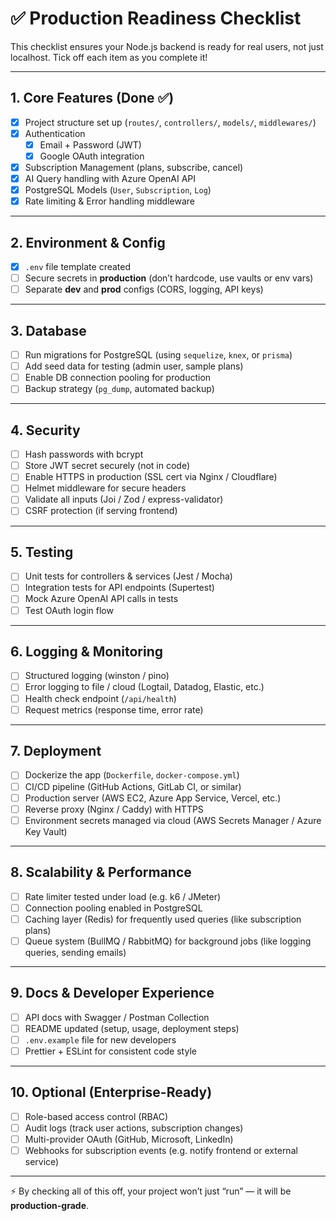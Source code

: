 # ✅ Production Readiness Checklist

This checklist ensures your Node.js backend is ready for real users, not just localhost. Tick off each item as you complete it!

---

## 1. Core Features (Done ✅)

- [x] Project structure set up (`routes/`, `controllers/`, `models/`, `middlewares/`)
- [x] Authentication
  - [x] Email + Password (JWT)
  - [x] Google OAuth integration
- [x] Subscription Management (plans, subscribe, cancel)
- [x] AI Query handling with Azure OpenAI API
- [x] PostgreSQL Models (`User`, `Subscription`, `Log`)
- [x] Rate limiting & Error handling middleware

---

## 2. Environment & Config

- [x] `.env` file template created
- [ ] Secure secrets in **production** (don’t hardcode, use vaults or env vars)
- [ ] Separate **dev** and **prod** configs (CORS, logging, API keys)

---

## 3. Database

- [ ] Run migrations for PostgreSQL (using `sequelize`, `knex`, or `prisma`)
- [ ] Add seed data for testing (admin user, sample plans)
- [ ] Enable DB connection pooling for production
- [ ] Backup strategy (`pg_dump`, automated backup)

---

## 4. Security

- [ ] Hash passwords with bcrypt
- [ ] Store JWT secret securely (not in code)
- [ ] Enable HTTPS in production (SSL cert via Nginx / Cloudflare)
- [ ] Helmet middleware for secure headers
- [ ] Validate all inputs (Joi / Zod / express-validator)
- [ ] CSRF protection (if serving frontend)

---

## 5. Testing

- [ ] Unit tests for controllers & services (Jest / Mocha)
- [ ] Integration tests for API endpoints (Supertest)
- [ ] Mock Azure OpenAI API calls in tests
- [ ] Test OAuth login flow

---

## 6. Logging & Monitoring

- [ ] Structured logging (winston / pino)
- [ ] Error logging to file / cloud (Logtail, Datadog, Elastic, etc.)
- [ ] Health check endpoint (`/api/health`)
- [ ] Request metrics (response time, error rate)

---

## 7. Deployment

- [ ] Dockerize the app (`Dockerfile`, `docker-compose.yml`)
- [ ] CI/CD pipeline (GitHub Actions, GitLab CI, or similar)
- [ ] Production server (AWS EC2, Azure App Service, Vercel, etc.)
- [ ] Reverse proxy (Nginx / Caddy) with HTTPS
- [ ] Environment secrets managed via cloud (AWS Secrets Manager / Azure Key Vault)

---

## 8. Scalability & Performance

- [ ] Rate limiter tested under load (e.g. k6 / JMeter)
- [ ] Connection pooling enabled in PostgreSQL
- [ ] Caching layer (Redis) for frequently used queries (like subscription plans)
- [ ] Queue system (BullMQ / RabbitMQ) for background jobs (like logging queries, sending emails)

---

## 9. Docs & Developer Experience

- [ ] API docs with Swagger / Postman Collection
- [ ] README updated (setup, usage, deployment steps)
- [ ] `.env.example` file for new developers
- [ ] Prettier + ESLint for consistent code style

---

## 10. Optional (Enterprise-Ready)

- [ ] Role-based access control (RBAC)
- [ ] Audit logs (track user actions, subscription changes)
- [ ] Multi-provider OAuth (GitHub, Microsoft, LinkedIn)
- [ ] Webhooks for subscription events (e.g. notify frontend or external service)

---

⚡ By checking all of this off, your project won’t just “run” — it will be **production-grade**.
